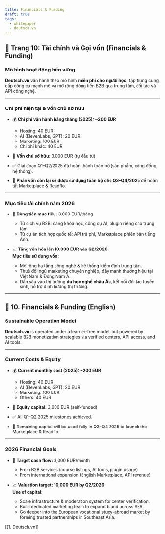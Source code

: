 ```yaml
---
title: Financials & Funding
draft: true
tags:
  - whitepaper
  - deutsch.vn
---
```


## 📄 Trang 10: Tài chính và Gọi vốn (Financials & Funding)

### Mô hình hoạt động bền vững

**Deutsch.vn** vận hành theo mô hình **miễn phí cho người học**, tập trung cung cấp công cụ mạnh mẽ và mở rộng dòng tiền B2B qua trung tâm, đối tác và API công nghệ. 

---

### Chi phí hiện tại & vốn chủ sở hữu

- 💰 **Chi phí vận hành hằng tháng (2025): ~200 EUR**
  - Hosting: 40 EUR
  - AI (ElevenLabs, GPT): 20 EUR
  - Marketing: 100 EUR
  - Chi phí khác: 40 EUR

- 💼 **Vốn chủ sở hữu**: 3.000 EUR (tự đầu tư)
- ✅ Giai đoạn Q1–Q2/2025 đã hoàn thành toàn bộ (sản phẩm, cộng đồng, hệ thống).
- 🔄 **Phần vốn còn lại sẽ được sử dụng toàn bộ cho Q3–Q4/2025** để hoàn tất Marketplace & Readflo.

---

### Mục tiêu tài chính năm 2026

- 💸 **Dòng tiền mục tiêu:** 3.000 EUR/tháng
  - Từ dịch vụ B2B: đăng khóa học, công cụ AI, plugin riêng cho trung tâm.
  - Từ dự án tích hợp quốc tế: API trả phí, Marketplace phiên bản tiếng Anh.
  
- 📈 **Tăng vốn hóa lên 10.000 EUR vào Q2/2026**  
  **Mục tiêu sử dụng vốn:**
  - Mở rộng hạ tầng công nghệ & hệ thống kiểm định trung tâm.
  - Thuê đội ngũ marketing chuyên nghiệp, đẩy mạnh thương hiệu tại Việt Nam & Đông Nam Á.
  - Dấn sâu vào thị trường **du học nghề châu Âu**, kết nối đối tác tuyển sinh, hỗ trợ định hướng thị trường.

---

## 📄 10. Financials & Funding (English)

### Sustainable Operation Model

**Deutsch.vn** is operated under a learner-free model, but powered by scalable B2B monetization strategies via verified centers, API access, and AI tools.

---

### Current Costs & Equity

- 💰 **Current monthly cost (2025): ~200 EUR**
  - Hosting: 40 EUR  
  - AI (ElevenLabs, GPT): 20 EUR  
  - Marketing: 100 EUR  
  - Others: 40 EUR

- 💼 **Equity capital:** 3,000 EUR (self-funded)
- ✅ All Q1–Q2 2025 milestones achieved.
- 🔄 Remaining capital will be used fully in Q3–Q4 2025 to launch the Marketplace & Readflo.

---

### 2026 Financial Goals

- 💸 **Target cash flow:** 3,000 EUR/month
  - From B2B services (course listings, AI tools, plugin usage)
  - From international expansion (English Marketplace, API revenue)

- 📈 **Valuation target: 10,000 EUR by Q2/2026**  
  **Use of capital:**
  - Scale infrastructure & moderation system for center verification.
  - Build dedicated marketing team to expand brand across SEA.
  - Go deeper into the European vocational study-abroad market by forming trusted partnerships in Southeast Asia.

[[1. Deutsch.vn]]